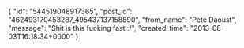  {
   "id": "544519048917365",
   "post_id": "462493170453287_495437137158890",
   "from_name": "Pete Daoust",
   "message": "Shit is this fucking fast :/",
   "created_time": "2013-08-03T16:18:34+0000"
 }
